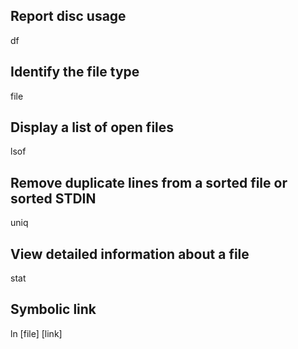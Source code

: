 ## Report disc usage
df

## Identify the file type
file

## Display a list of open files
lsof

## Remove duplicate lines from a sorted file or sorted STDIN
uniq

## View detailed information about a file
stat

## Symbolic link
ln [file] [link]
